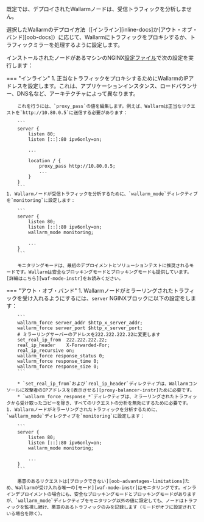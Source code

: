 既定では、デプロイされたWallarmノードは、受信トラフィックを分析しません。

選択したWallarmのデプロイ方法（[インライン][inline-docs]か[アウト・オブ・バンド][oob-docs]）に応じて、Wallarmにトラフィックをプロキシするか、トラフィックミラーを処理するように設定します。

インストールされたノードがあるマシンのNGINX[設定ファイル](https://docs.nginx.com/nginx/admin-guide/basic-functionality/managing-configuration-files/)で次の設定を実行します：

=== "インライン"
    1. 正当なトラフィックをプロキシするためにWallarmのIPアドレスを設定します。これは、アプリケーションインスタンス、ロードバランサー、DNS名など、アーキテクチャによって異なります。
    
        これを行うには、`proxy_pass`の値を編集します。例えば、Wallarmは正当なリクエストを`http://10.80.0.5`に送信する必要があります：

        ```
        server {
            listen 80;
            listen [::]:80 ipv6only=on;

            ...

            location / {
                proxy_pass http://10.80.0.5; 
                ...
            }
        }
        ```
    1. Wallarmノードが受信トラフィックを分析するために、`wallarm_mode`ディレクティブを`monitoring`に設定します：

        ```
        server {
            listen 80;
            listen [::]:80 ipv6only=on;
            wallarm_mode monitoring;

            ...
        }
        ```
    
        モニタリングモードは、最初のデプロイメントとソリューションテストに推奨されるモードです。Wallarmは安全なブロッキングモードとブロッキングモードも提供しています。[詳細はこちら][waf-mode-instr]をお読みください。
=== "アウト・オブ・バンド"
    1. Wallarmノードがミラーリングされたトラフィックを受け入れるようにするには、`server` NGINXブロックに以下の設定をします：

        ```
        wallarm_force server_addr $http_x_server_addr;
        wallarm_force server_port $http_x_server_port;
        # ミラーリングサーバーのアドレスを222.222.222.22に変更します
        set_real_ip_from  222.222.222.22;
        real_ip_header    X-Forwarded-For;
        real_ip_recursive on;
        wallarm_force response_status 0;
        wallarm_force response_time 0;
        wallarm_force response_size 0;
        ```

        * `set_real_ip_from`および`real_ip_header`ディレクティブは、Wallarmコンソールに攻撃者のIPアドレスを[表示させる][proxy-balancer-instr]ために必要です。
        * `wallarm_force_response_*`ディレクティブは、ミラーリングされたトラフィックから受け取ったコピーを除き、すべてのリクエストの分析を無効にするために必要です。
    1. Wallarmノードがミラーリングされたトラフィックを分析するために、`wallarm_mode`ディレクティブを`monitoring`に設定します：

        ```
        server {
            listen 80;
            listen [::]:80 ipv6only=on;
            wallarm_mode monitoring;

            ...
        }
        ```

        悪意のあるリクエストは[ブロックできない][oob-advantages-limitations]ため、Wallarmが受け入れる唯一の[モード][waf-mode-instr]はモニタリングです。インラインデプロイメントの場合にも、安全なブロッキングモードとブロッキングモードがありますが、`wallarm_mode`ディレクティブをモニタリング以外の値に設定しても、ノードはトラフィックを監視し続け、悪意のあるトラフィックのみを記録します（モードがオフに設定されている場合を除く）。